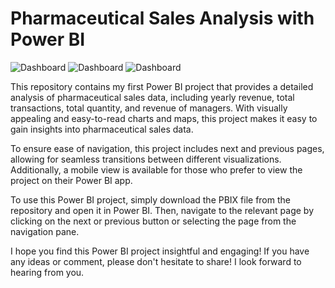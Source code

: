 # Pharmaceutical Sales Analysis with Power BI
![Dashboard](https://github.com/Chelseadamola/Pharmaceutical-Sales-Dashboard/blob/main/Screenshot%20(24).png)    ![Dashboard](https://github.com/Chelseadamola/Pharmaceutical-Sales-Dashboard/blob/main/Screenshot%20(25).png)    ![Dashboard](https://github.com/Chelseadamola/Pharmaceutical-Sales-Dashboard/blob/main/Screenshot%20(23).png)

This repository contains my first Power BI project that provides a detailed analysis of pharmaceutical sales data, including yearly revenue, total transactions, total quantity, and revenue of managers. With visually appealing and easy-to-read charts and maps, this project makes it easy to gain insights into pharmaceutical sales data.

To ensure ease of navigation, this project includes next and previous pages, allowing for seamless transitions between different visualizations. Additionally, a mobile view is available for those who prefer to view the project on their Power BI app.

To use this Power BI project, simply download the PBIX file from the repository and open it in Power BI. Then, navigate to the relevant page by clicking on the next or previous button or selecting the page from the navigation pane.

I hope you find this Power BI project insightful and engaging! If you have any ideas or comment, please don't hesitate to share! I look forward to hearing from you.

